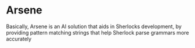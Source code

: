 # Arsene
Basically, Arsene is an AI solution that aids in Sherlocks development, by providing pattern matching strings that help Sherlock parse grammars more accurately
